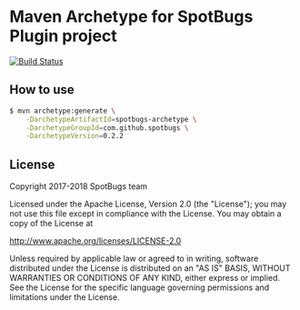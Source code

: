 # Maven Archetype for SpotBugs Plugin project

[![Build Status](https://travis-ci.org/spotbugs/spotbugs-archetype.svg?branch=master)](https://travis-ci.org/spotbugs/spotbugs-archetype)

## How to use

```sh
$ mvn archetype:generate \
    -DarchetypeArtifactId=spotbugs-archetype \
    -DarchetypeGroupId=com.github.spotbugs \
    -DarchetypeVersion=0.2.2
```

## License

Copyright 2017-2018 SpotBugs team

Licensed under the Apache License, Version 2.0 (the "License");
you may not use this file except in compliance with the License.
You may obtain a copy of the License at

http://www.apache.org/licenses/LICENSE-2.0

Unless required by applicable law or agreed to in writing, software
distributed under the License is distributed on an "AS IS" BASIS,
WITHOUT WARRANTIES OR CONDITIONS OF ANY KIND, either express or implied.
See the License for the specific language governing permissions and
limitations under the License.
